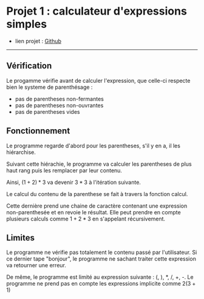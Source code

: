 # Projet 1 : calculateur d'expressions simples

- lien projet : [Github](https://github.com/Spaceiii/expression_calculator/)

---

## Vérification

Le progamme vérifie avant de calculer l'expression, que celle-ci respecte bien le systeme de parenthésage :

- pas de parentheses non-fermantes
- pas de parentheses non-ouvrantes
- pas de parentheses vides

## Fonctionnement

Le programme regarde d'abord pour les parentheses, s'il y en a, il les hiérarchise.

Suivant cette hiérachie, le programme va calculer les parentheses de plus haut rang puis les remplacer par leur contenu.

Ainsi, $`(1+2)*3`$ va devenir $`3*3`$ à l'itération suivante.

Le calcul du contenu de la parenthese se fait à travers la fonction calcul.

Cette dernière prend une chaine de caractère contenant une expression non-parenthesée et en revoie le résultat. Elle peut prendre en compte plusieurs calculs comme $`1+2*3`$ en s'appelant récursivement.

## Limites 

Le programme ne vérifie pas totalement le contenu passé par l'utilisateur. Si ce dernier tape "bonjour", le programme ne sachant traiter cette expression va retourner une erreur.

De même, le programme est limité au expression suivante : (, ), *, /, +, -. Le programme ne prend pas en compte les expressions implicite comme $`2(3+1)`$